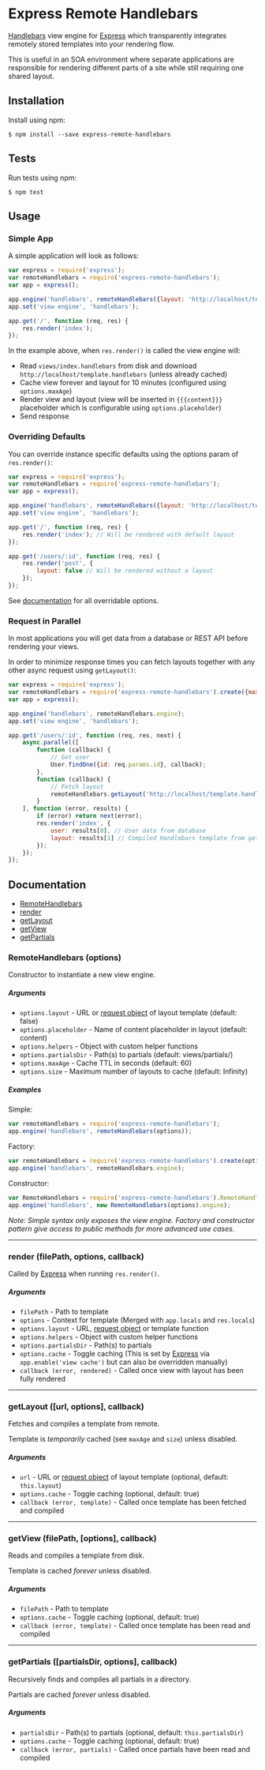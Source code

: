 # Express Remote Handlebars

[Handlebars][] view engine for [Express][] which transparently integrates remotely stored templates
into your rendering flow.

This is useful in an SOA environment where separate applications are responsible for rendering
different parts of a site while still requiring one shared layout.

[Express]: https://github.com/strongloop/express
[Handlebars]: https://github.com/wycats/handlebars.js
[request]: https://github.com/request/request


## Installation

Install using npm:

```shell
$ npm install --save express-remote-handlebars
```


## Tests

Run tests using npm:

```shell
$ npm test
```


## Usage

### Simple App

A simple application will look as follows:

```javascript
var express = require('express');
var remoteHandlebars = require('express-remote-handlebars');
var app = express();

app.engine('handlebars', remoteHandlebars({layout: 'http://localhost/template.handlebars', maxAge: 600}));
app.set('view engine', 'handlebars');

app.get('/', function (req, res) {
    res.render('index');
});
```

In the example above, when `res.render()` is called the view engine will:

* Read `views/index.handlebars` from disk and download `http://localhost/template.handlebars` (unless already cached)
* Cache view forever and layout for 10 minutes (configured using `options.maxAge`)
* Render view and layout (view will be inserted in `{{{content}}}` placeholder which is configurable using `options.placeholder`)
* Send response


### Overriding Defaults

You can override instance specific defaults using the options param of `res.render()`:

```javascript
var express = require('express');
var remoteHandlebars = require('express-remote-handlebars');
var app = express();

app.engine('handlebars', remoteHandlebars({layout: 'http://localhost/template.handlebars', maxAge: 600}));
app.set('view engine', 'handlebars');

app.get('/', function (req, res) {
    res.render('index'); // Will be rendered with default layout
});

app.get('/users/:id', function (req, res) {
    res.render('post', {
        layout: false // Will be rendered without a layout
    });
});
```

See [documentation](#render-filepath-options-callback) for all overridable options. 


### Request in Parallel

In most applications you will get data from a database or REST API before rendering your views. 

In order to minimize response times you can fetch layouts together with any other async request
using `getLayout()`:

```javascript
var express = require('express');
var remoteHandlebars = require('express-remote-handlebars').create({maxAge: 600});
var app = express();

app.engine('handlebars', remoteHandlebars.engine);
app.set('view engine', 'handlebars');

app.get('/users/:id', function (req, res, next) {
    async.parallel([
        function (callback) {
            // Get user
            User.findOne({id: req.params.id}, callback);
        },
        function (callback) {
            // Fetch layout
            remoteHandlebars.getLayout('http://localhost/template.handlebars', callback);
        }
    ], function (error, results) {
        if (error) return next(error);
        res.render('index', {
            user: results[0], // User data from database
            layout: results[1] // Compiled Handlebars template from getLayout()
        });
    });
});
```


## Documentation

* [RemoteHandlebars](#remotehandlebars-options)
* [render](#render-filepath-options-callback)
* [getLayout](#getlayout-url-callback)
* [getView](#getview-filepath-callback)
* [getPartials](#getpartials-partialsdir-callback)


### RemoteHandlebars (options)

Constructor to instantiate a new view engine.

##### Arguments

* `options.layout` - URL or [request object][request] of layout template (default: false)
* `options.placeholder` - Name of content placeholder in layout (default: content)
* `options.helpers` - Object with custom helper functions
* `options.partialsDir` - Path(s) to partials (default: views/partials/)
* `options.maxAge` - Cache TTL in seconds (default: 60)
* `options.size` - Maximum number of layouts to cache (default: Infinity)

##### Examples

Simple:

```javascript
var remoteHandlebars = require('express-remote-handlebars');
app.engine('handlebars', remoteHandlebars(options));
```

Factory:

```javascript
var remoteHandlebars = require('express-remote-handlebars').create(options);
app.engine('handlebars', remoteHandlebars.engine);
```

Constructor:

```javascript
var RemoteHandlebars = require('express-remote-handlebars').RemoteHandlebars;
app.engine('handlebars', new RemoteHandlebars(options).engine);
```

_Note: Simple syntax only exposes the view engine. Factory and constructor pattern give access to public methods for more advanced use cases._

---


### render (filePath, options, callback)

Called by [Express][] when running `res.render()`. 

##### Arguments

* `filePath` - Path to template
* `options` - Context for template (Merged with `app.locals` and `res.locals`)
* `options.layout` - URL, [request object][request] or template function
* `options.helpers` - Object with custom helper functions
* `options.partialsDir` - Path(s) to partials
* `options.cache` - Toggle caching (This is set by [Express][] via `app.enable('view cache')` but can also be overridden manually)
* `callback (error, rendered)` - Called once view with layout has been fully rendered

---


### getLayout ([url, options], callback)

Fetches and compiles a template from remote. 

Template is *temporarily* cached (see `maxAge` and `size`) unless disabled. 

##### Arguments

* `url` - URL or [request object][request] of layout template (optional, default: `this.layout`)
* `options.cache` - Toggle caching (optional, default: true)
* `callback (error, template)` - Called once template has been fetched and compiled

---


### getView (filePath, [options], callback)

Reads and compiles a template from disk. 

Template is cached *forever* unless disabled. 

##### Arguments

* `filePath` - Path to template
* `options.cache` - Toggle caching (optional, default: true)
* `callback (error, template)` - Called once template has been read and compiled

---


### getPartials ([partialsDir, options], callback)

Recursively finds and compiles all partials in a directory. 

Partials are cached *forever* unless disabled. 

##### Arguments

* `partialsDir` - Path(s) to partials (optional, default: `this.partialsDir`)
* `options.cache` - Toggle caching (optional, default: true)
* `callback (error, partials)` - Called once partials have been read and compiled

